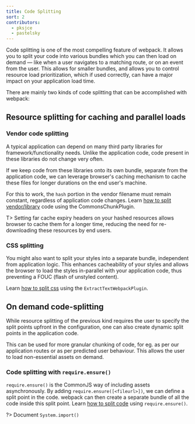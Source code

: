 ```yaml
---
title: Code Splitting
sort: 2
contributors:
  - pksjce
  - pastelsky
---
```


Code splitting is one of the most compelling feature of webpack. It allows you to split your code into various bundles which you can then load on demand — like when a user navigates to a matching route, or on an event from the user. This allows for smaller bundles, and allows you to control resource load prioritization, which if used correctly, can have a major impact on your application load time.

There are mainly two kinds of code splitting that can be accomplished with webpack:

## Resource splitting for caching and parallel loads

### Vendor code splitting

A typical application can depend on many third party libraries for framework/functionality needs. Unlike the application code, code present in these libraries do not change very often. 

If we keep code from these libraries onto its own bundle, separate from the application code, we can leverage browser's caching mechanism to cache these files for longer durations on the end user's machine. 

For this to work, the `hash` portion in the vendor filename must remain constant, regardless of application code changes. Learn [how to split vendor/library](/guides/code-splitting-libraries) code using the CommonsChunkPlugin.

T> Setting far cache expiry headers on your hashed resources allows browser to cache them for a longer time, reducing the need for re-downloading these resources by end users.

### CSS splitting

You might also want to split your styles into a separate bundle, independent from application logic. 
This enhances cacheability of your styles and allows the browser to load the styles in-parallel with your application code, thus preventing a FOUC (flash of unstyled content).

Learn [how to split css](/guides/code-splitting-css) using the `ExtractTextWebpackPlugin`.

## On demand code-splitting

While resource splitting of the previous kind requires the user to specify the split points upfront in the configuration, one can also create dynamic split points in the application code.

This can be used for more granular chunking of code, for eg. as per our application routes or as per predicted user behaviour. This allows the user to load non-essential assets on demand.

### Code splitting with `require.ensure()`

`require.ensure()` is the CommonJS way of including assets asynchronously. By adding `require.ensure([<fileurl>])`, we can define a split point in the code. webpack can then create a separate bundle of all the code inside this split point.
Learn [how to split code](/guides/code-splitting-require) using `require.ensure()`.

?> Document `System.import()`


